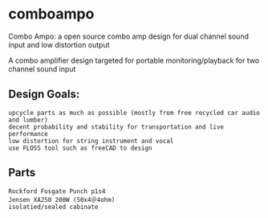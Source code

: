 # comboampo

Combo Ampo: a open source combo amp design for dual channel sound input and low distortion output

A combo amplifier design targeted for portable monitoring/playback for two channel sound input
## Design Goals:
    upcycle parts as much as possible (mostly from free recycled car audio and lumber)
    decent probability and stability for transportation and live performance
    low distortion for string instrument and vocal
    use FLOSS tool such as freeCAD to design

## Parts
    Rockford Fosgate Punch p1s4
    Jensen XA250 200W (50x4＠4ohm)
    isolatied/sealed cabinate

